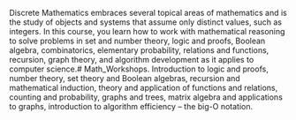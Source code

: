 Discrete Mathematics embraces several topical areas of mathematics and is the study of objects and systems that assume only distinct values, such as integers. In this course, you learn how to work with mathematical reasoning to solve problems in set and number theory, logic and proofs, Boolean algebra, combinatorics, elementary probability, relations and functions, recursion, graph theory, and algorithm development as it applies to computer science.# Math_Workshops.
Introduction to logic and proofs,
number theory, set theory and Boolean algebras,
recursion and mathematical induction,
theory and application of functions and relations,
counting and probability,
graphs and trees,
matrix algebra and applications to graphs,
introduction to algorithm efficiency – the big-O notation.
